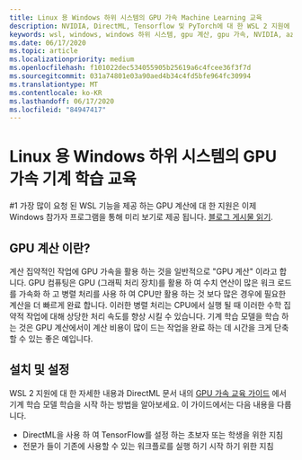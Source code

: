 ```yaml
---
title: Linux 용 Windows 하위 시스템의 GPU 가속 Machine Learning 교육
description: NVIDIA, DirectML, Tensorflow 및 PyTorch에 대 한 WSL 2 지원에 대해 자세히 알아보세요.
keywords: wsl, windows, windows 하위 시스템, gpu 계산, gpu 가속, NVIDIA, azure, DirectML, Tensorflow, PyTorch, NVIDIA DA 미리 보기, GPU 드라이버, NVIDIA Container Toolkit, Docker
ms.date: 06/17/2020
ms.topic: article
ms.localizationpriority: medium
ms.openlocfilehash: f101022dec534055905b25619a6c4fcee36f3f7d
ms.sourcegitcommit: 031a74801e03a90aed4b34c4fd5bfe964fc30994
ms.translationtype: MT
ms.contentlocale: ko-KR
ms.lasthandoff: 06/17/2020
ms.locfileid: "84947417"
---
```

# <a name="gpu-accelerated-machine-learning-training-in-the-windows-subsystem-for-linux"></a>Linux 용 Windows 하위 시스템의 GPU 가속 기계 학습 교육

#1 가장 많이 요청 된 WSL 기능을 제공 하는 GPU 계산에 대 한 지원은 이제 Windows 참가자 프로그램을 통해 미리 보기로 제공 됩니다. [블로그 게시물 읽기](https://blogs.windows.com/windowsdeveloper/?p=55781).

## <a name="what-is-gpu-compute"></a>GPU 계산 이란?

계산 집약적인 작업에 GPU 가속을 활용 하는 것을 일반적으로 "GPU 계산" 이라고 합니다. GPU 컴퓨팅은 GPU (그래픽 처리 장치)를 활용 하 여 수치 연산이 많은 워크 로드를 가속화 하 고 병렬 처리를 사용 하 여 CPU만 활용 하는 것 보다 많은 경우에 필요한 계산을 더 빠르게 완료 합니다. 이러한 병렬 처리는 CPU에서 실행 될 때 이러한 수학 집약적 작업에 대해 상당한 처리 속도를 향상 시킬 수 있습니다. 기계 학습 모델을 학습 하는 것은 GPU 계산에서이 계산 비용이 많이 드는 작업을 완료 하는 데 시간을 크게 단축할 수 있는 좋은 예입니다.

## <a name="install-and-set-up"></a>설치 및 설정

WSL 2 지원에 대 한 자세한 내용과 DirectML 문서 내의 [GPU 가속 교육 가이드](https://docs.microsoft.com/windows/win32/direct3d12/gpu-accelerated-training) 에서 기계 학습 모델 학습을 시작 하는 방법을 알아보세요. 이 가이드에서는 다음 내용을 다룹니다.

* DirectML을 사용 하 여 TensorFlow를 설정 하는 초보자 또는 학생을 위한 지침
* 전문가 들이 기존에 사용할 수 있는 워크플로를 실행 하기 시작 하기 위한 지침
